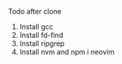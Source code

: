Todo after clone
1. Install gcc
2. Install fd-find
3. Install ripgrep
4. Install nvm and npm i neovim

